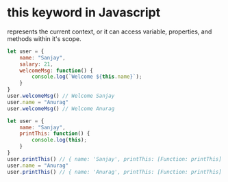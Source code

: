 <h1>this keyword in Javascript</h1>

represents the current context, or it can access variable, properties, and methods within it's scope.

```javascript
let user = {
    name: "Sanjay",
    salary: 21,
    welcomeMsg: function() {
        console.log(`Welcome ${this.name}`);
    }
}
user.welcomeMsg() // Welcome Sanjay
user.name = "Anurag"
user.welcomeMsg() // Welcome Anurag
```

```javascript
let user = {
    name: "Sanjay",
    printThis: function() {
        console.log(this);
    }
}
user.printThis() // { name: 'Sanjay', printThis: [Function: printThis] }
user.name = "Anurag"
user.printThis() // { name: 'Anurag', printThis: [Function: printThis] }
```